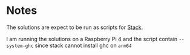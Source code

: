 # Notes

The solutions are expect to be run as scripts for [Stack](http://haskellstack.org/). 

I am running the solutions on a Raspberry Pi 4 and the script contain `--system-ghc` since stack cannot install ghc on `arm64`

